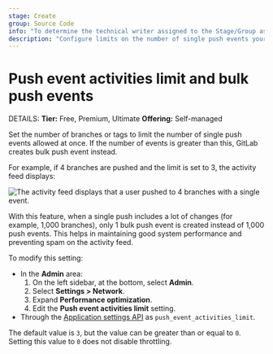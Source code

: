 ```yaml
---
stage: Create
group: Source Code
info: "To determine the technical writer assigned to the Stage/Group associated with this page, see https://handbook.gitlab.com/handbook/product/ux/technical-writing/#assignments"
description: "Configure limits on the number of single push events your self-managed GitLab instance will allow."
---
```


# Push event activities limit and bulk push events

DETAILS:
**Tier:** Free, Premium, Ultimate
**Offering:** Self-managed

Set the number of branches or tags to limit the number of single push events
allowed at once. If the number of events is greater than this, GitLab creates
bulk push event instead.

For example, if 4 branches are pushed and the limit is set to 3,
the activity feed displays:

![The activity feed displays that a user pushed to 4 branches with a single event.](img/bulk_push_event_v12_4.png)

With this feature, when a single push includes a lot of changes (for example, 1,000
branches), only 1 bulk push event is created instead of 1,000 push
events. This helps in maintaining good system performance and preventing spam on
the activity feed.

To modify this setting:

- In the **Admin** area:
  1. On the left sidebar, at the bottom, select **Admin**.
  1. Select **Settings > Network**.
  1. Expand **Performance optimization**.
  1. Edit the **Push event activities limit** setting.
- Through the [Application settings API](../../api/settings.md#list-of-settings-that-can-be-accessed-via-api-calls)
  as `push_event_activities_limit`.

The default value is `3`, but the value can be greater than or equal to `0`. Setting this value to `0` does not disable throttling.
